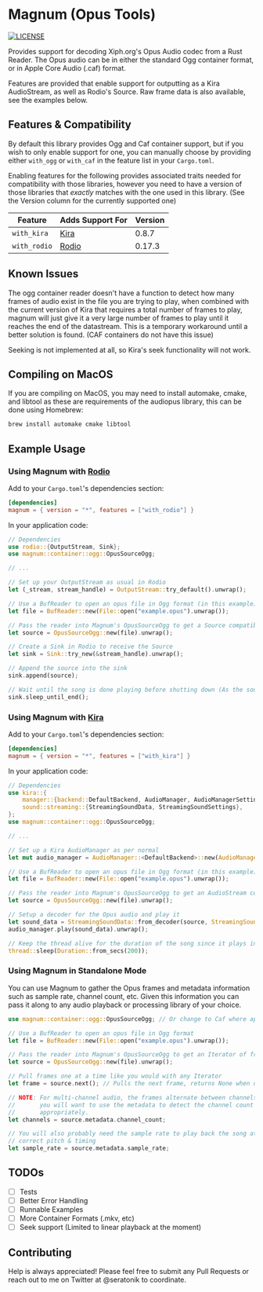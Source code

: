 # Magnum (Opus Tools)

[![LICENSE](https://img.shields.io/badge/license-MIT-blue.svg)](LICENSE)

Provides support for decoding Xiph.org's Opus Audio codec from a Rust Reader.
The Opus audio can be in either the standard Ogg container format, or in
Apple Core Audio (.caf) format.

Features are provided that enable support for outputting as a Kira AudioStream,
as well as Rodio's Source. Raw frame data is also available, see the examples
below.

## Features & Compatibility

By default this library provides Ogg and Caf container support, but if you
wish to only enable support for one, you can manually choose by providing
either `with_ogg` or `with_caf` in the feature list in your `Cargo.toml`.

Enabling features for the following provides associated traits needed for
compatibility with those libraries, however you need to have a version of
those libraries that _exactly_ matches with the one used in this library.
(See the Version column for the currently supported one)

| Feature      | Adds Support For                            | Version |
| ------------ | ------------------------------------------- | ------- |
| `with_kira`  | [Kira](https://github.com/tesselode/kira)   | 0.8.7   |
| `with_rodio` | [Rodio](https://github.com/RustAudio/rodio) | 0.17.3  |

## Known Issues

The ogg container reader doesn't have a function to detect how many frames
of audio exist in the file you are trying to play, when combined with the
current version of Kira that requires a total number of frames to play,
magnum will just give it a very large number of frames to play until it
reaches the end of the datastream. This is a temporary workaround until a
better solution is found. (CAF containers do not have this issue)

Seeking is not implemented at all, so Kira's seek functionality will not
work.

## Compiling on MacOS

If you are compiling on MacOS, you may need to install automake, cmake,
and libtool as these are requirements of the audiopus library, this can be
done using Homebrew:

```sh
brew install automake cmake libtool
```

## Example Usage

### Using Magnum with [Rodio](https://github.com/RustAudio/rodio)

Add to your `Cargo.toml`'s dependencies section:

```toml
[dependencies]
magnum = { version = "*", features = ["with_rodio"] }
```

In your application code:

```rust
// Dependencies
use rodio::{OutputStream, Sink};
use magnum::container::ogg::OpusSourceOgg;

// ...

// Set up your OutputStream as usual in Rodio
let (_stream, stream_handle) = OutputStream::try_default().unwrap();

// Use a BufReader to open an opus file in Ogg format (in this example)
let file = BufReader::new(File::open("example.opus").unwrap());

// Pass the reader into Magnum's OpusSourceOgg to get a Source compatible with Rodio
let source = OpusSourceOgg::new(file).unwrap();

// Create a Sink in Rodio to receive the Source
let sink = Sink::try_new(&stream_handle).unwrap();

// Append the source into the sink
sink.append(source);

// Wait until the song is done playing before shutting down (As the sound plays in a separate thread)
sink.sleep_until_end();
```

### Using Magnum with [Kira](https://github.com/tesselode/kira)

Add to your `Cargo.toml`'s dependencies section:

```toml
[dependencies]
magnum = { version = "*", features = ["with_kira"] }
```

In your application code:

```rust
// Dependencies
use kira::{
    manager::{backend::DefaultBackend, AudioManager, AudioManagerSettings},
    sound::streaming::{StreamingSoundData, StreamingSoundSettings},
};
use magnum::container::ogg::OpusSourceOgg;

// ...

// Set up a Kira AudioManager as per normal
let mut audio_manager = AudioManager::<DefaultBackend>::new(AudioManagerSettings::default()).unwrap();

// Use a BufReader to open an opus file in Ogg format (in this example)
let file = BufReader::new(File::open("example.opus").unwrap());

// Pass the reader into Magnum's OpusSourceOgg to get an AudioStream compatible with Kira
let source = OpusSourceOgg::new(file).unwrap();

// Setup a decoder for the Opus audio and play it
let sound_data = StreamingSoundData::from_decoder(source, StreamingSoundSettings::default());
audio_manager.play(sound_data).unwrap();

// Keep the thread alive for the duration of the song since it plays in a background thread
thread::sleep(Duration::from_secs(200));
```

### Using Magnum in Standalone Mode

You can use Magnum to gather the Opus frames and metadata information such
as sample rate, channel count, etc. Given this information you can pass it
along to any audio playback or processing library of your choice.

```rust
use magnum::container::ogg::OpusSourceOgg; // Or change to Caf where appropriate

// Use a BufReader to open an opus file in Ogg format
let file = BufReader::new(File::open("example.opus").unwrap());

// Pass the reader into Magnum's OpusSourceOgg to get an Iterator of frames
let source = OpusSourceOgg::new(file).unwrap();

// Pull frames one at a time like you would with any Iterator
let frame = source.next(); // Pulls the next frame, returns None when data ends

// NOTE: For multi-channel audio, the frames alternate between channels, so
//       you will want to use the metadata to detect the channel count and act
//       appropriately.
let channels = source.metadata.channel_count;

// You will also probably need the sample rate to play back the song at the
// correct pitch & timing
let sample_rate = source.metadata.sample_rate;
```

## TODOs

- [ ] Tests
- [ ] Better Error Handling
- [ ] Runnable Examples
- [ ] More Container Formats (.mkv, etc)
- [ ] Seek support (Limited to linear playback at the moment)

## Contributing

Help is always appreciated! Please feel free to submit any Pull Requests or
reach out to me on Twitter at @seratonik to coordinate.
